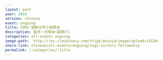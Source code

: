 ```yaml
---
layout: post
year: 2018
version: chinese
event: ongoing
title: COGS 姐妹关怀小组聚会
description: 每月一次聚会(星期六)
categories: all-events ongoing
image-path:  http://res.cloudinary.com/trippleninja/image/upload/v1520405052/Sisters'%20Fellowship/sisters1.jpg
share-link: chinese/all-events/ongoing/cogs-sisters-fellowship
permalink: /:categories/:title
---
```

